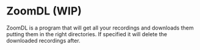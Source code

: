 # ZoomDL (WIP)

ZoomDL is a program that will get all your recordings and downloads them putting them in the right directories.
If specified it will delete the downloaded recordings after.
